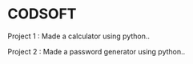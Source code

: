 # CODSOFT

Project 1 : Made a calculator using python..

Project 2 : Made a password generator using python..
